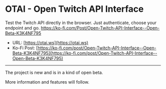 # OTAI - Open Twitch API Interface

Test the Twitch API directly in the browser. Just authenticate, choose your endpoint and go.
https://ko-fi.com/Post/Open-Twitch-API-Interface--Open-Beta-K3K4NF795
* URL: [https://otai.ws](https://otai.ws)
* Ko-Fi Post: [https://ko-fi.com/post/Open-Twitch-API-Interface--Open-Beta-K3K4NF795](https://ko-fi.com/post/Open-Twitch-API-Interface--Open-Beta-K3K4NF795)

---

The project is new and is in a kind of open beta.

More information and features will follow.
